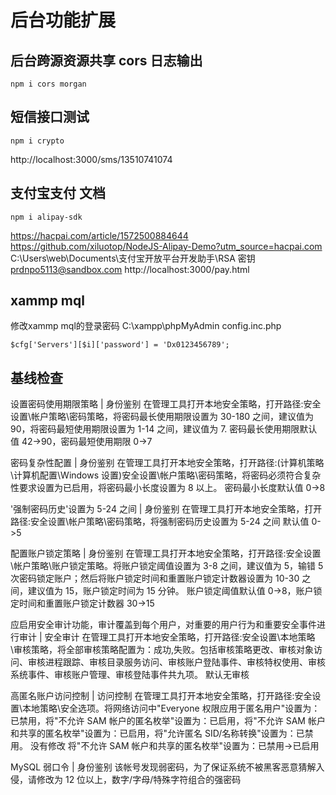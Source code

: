# 后台功能扩展

## 后台跨源资源共享 cors 日志输出

```shell
npm i cors morgan
```

## 短信接口测试

```shell
npm i crypto
```

http://localhost:3000/sms/13510741074

## 支付宝支付 文档

```shell
npm i alipay-sdk
```

https://hacpai.com/article/1572500884644
https://github.com/xiluotop/NodeJS-Alipay-Demo?utm_source=hacpai.com
C:\Users\web\Documents\支付宝开放平台开发助手\RSA 密钥
prdnpo5113@sandbox.com
http://localhost:3000/pay.html

## xammp mql

修改xammp mql的登录密码
C:\xampp\phpMyAdmin config.inc.php

```shell
$cfg['Servers'][$i]['password'] = 'Dx0123456789';
```

## 基线检查

设置密码使用期限策略 | 身份鉴别
在管理工具打开本地安全策略，打开路径:安全设置\帐户策略\密码策略，将密码最长使用期限设置为 30-180 之间，建议值为 90，将密码最短使用期限设置为 1-14 之间，建议值为 7.
密码最长使用期限默认值 42->90，密码最短使用期限 0->7

密码复杂性配置 | 身份鉴别
在管理工具打开本地安全策略，打开路径:(计算机策略\计算机配置\Windows 设置)安全设置\帐户策略\密码策略，将密码必须符合复杂性要求设置为已启用，将密码最小长度设置为 8 以上。
密码最小长度默认值 0->8

'强制密码历史'设置为 5-24 之间 | 身份鉴别
在管理工具打开本地安全策略，打开路径:安全设置\帐户策略\密码策略，将强制密码历史设置为 5-24 之间
默认值 0->5

配置账户锁定策略 | 身份鉴别
在管理工具打开本地安全策略，打开路径:安全设置\帐户策略\账户锁定策略。将账户锁定阈值设置为 3-8 之间，建议值为 5，输错 5 次密码锁定账户；然后将账户锁定时间和重置账户锁定计数器设置为 10-30 之间，建议值为 15，账户锁定时间为 15 分钟。
账户锁定阈值默认值 0->8，账户锁定时间和重置账户锁定计数器 30->15

应启用安全审计功能，审计覆盖到每个用户，对重要的用户行为和重要安全事件进行审计 | 安全审计
在管理工具打开本地安全策略，打开路径:安全设置\本地策略\审核策略，将全部审核策略配置为：成功,失败。包括审核策略更改、审核对象访问、审核进程跟踪、审核目录服务访问、审核账户登陆事件、审核特权使用、审核系统事件、审核账户管理、审核登陆事件共九项。
默认无审核

高匿名账户访问控制 | 访问控制
在管理工具打开本地安全策略，打开路径:安全设置\本地策略\安全选项。将网络访问中"Everyone 权限应用于匿名用户"设置为：已禁用，将"不允许 SAM 帐户的匿名枚举"设置为：已启用，将"不允许 SAM 帐户和共享的匿名枚举"设置为：已启用，将"允许匿名 SID/名称转换"设置为：已禁用。
没有修改
将"不允许 SAM 帐户和共享的匿名枚举"设置为：已禁用->已启用

MySQL 弱口令 | 身份鉴别
该帐号发现弱密码，为了保证系统不被黑客恶意猜解入侵，请修改为 12 位以上，数字/字母/特殊字符组合的强密码
